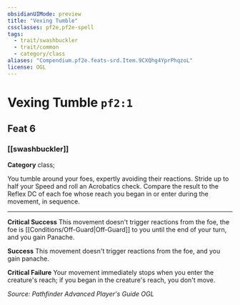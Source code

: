 ```yaml
---
obsidianUIMode: preview
title: "Vexing Tumble"
cssclasses: pf2e,pf2e-spell
tags:
  - trait/swashbuckler
  - trait/common
  - category/class
aliases: "Compendium.pf2e.feats-srd.Item.9CXQhg4YprPhqzoL"
license: OGL
---
```

# Vexing Tumble `pf2:1`
## Feat 6
### [[swashbuckler]]

**Category** class; 




You tumble around your foes, expertly avoiding their reactions. Stride up to half your Speed and roll an Acrobatics check. Compare the result to the Reflex DC of each foe whose reach you began in or enter during the movement, in sequence.

* * *

**Critical Success** This movement doesn't trigger reactions from the foe, the foe is [[Conditions/Off-Guard|Off-Guard]] to you until the end of your turn, and you gain Panache.

**Success** This movement doesn't trigger reactions from the foe, and you gain panache.

**Critical Failure** Your movement immediately stops when you enter the creature's reach; if you began in the creature's reach, you don't move.

*Source: Pathfinder Advanced Player's Guide*
*OGL*